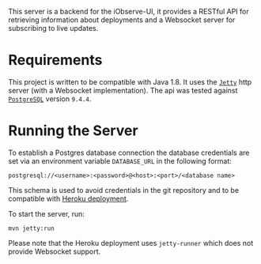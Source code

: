 This server is a backend for the iObserve-UI, it provides a RESTful API for retrieving information about deployments and a Websocket server for subscribing to live updates.

# Requirements

This project is written to be compatible with Java 1.8. It uses the [`Jetty`](http://www.eclipse.org/jetty/) http server (with a Websocket implementation).
The api was tested against [`PostgreSQL`](https://www.postgresql.org/) version `9.4.4`.

# Running the Server

To establish a Postgres database connection the database credentials are set via an environment variable `DATABASE_URL` in the following format:

`postgresql://<username>:<password>@<host>:<port>/<database name>`

This schema is used to avoid credentials in the git repository and to be compatible with [Heroku deployment](https://devcenter.heroku.com/articles/deploy-a-java-web-application-that-launches-with-jetty-runner).

To start the server, run:

`mvn jetty:run`


Please note that the Heroku deployment uses `jetty-runner` which does not provide Websocket support.